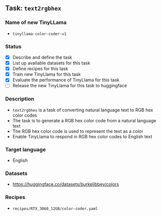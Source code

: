 ## Task: `text2rgbhex`

### Name of new TinyLLama

- `tinyllama-color-coder-v1`

### Status

- [x] Describe and define the task
- [x] List up available datasets for this task
- [x] Define recipes for this task
- [x] Train new TinyLlama for this task
- [x] Evaluate the performance of TinyLlama for this task
- [ ] Release the new TinyLlama for this task to huggingface

### Description

- `text2rgbhex` is a task of converting natural language text to RGB hex color codes
- The task is to generate a RGB hex color code from a natural language text
- The RGB hex color code is used to represent the text as a color
- Enable TinyLlama to respond in RGB hex color codes to English text

### Target language

- English

### Datasets

- https://huggingface.co/datasets/burkelibbey/colors

### Recipes

- `recipes/RTX_3060_12GB/color-coder.yaml`
